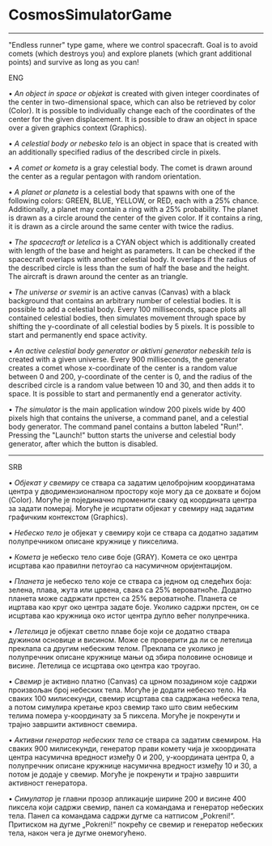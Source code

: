 # CosmosSimulatorGame
------------------------
"Endless runner" type game, where we control spacecraft. Goal is to avoid comets (which destroys you) and explore planets (which grant additional points) and survive as long as you can!

ENG

• *An object in space or objekat* is created with given integer coordinates of the center in two-dimensional space, which can also be retrieved by color (Color). It is possible to individually change each of the coordinates of the center for the given displacement. It is possible to draw an object in space over a given graphics context (Graphics).

• *A celestial body or nebesko telo* is an object in space that is created with an additionally specified radius of the described circle in pixels.

• *A comet or kometa* is a gray celestial body. The comet is drawn around the center as a regular pentagon with random orientation.

• *A planet or planeta* is a celestial body that spawns with one of the following colors: GREEN, BLUE, YELLOW, or RED, each with a 25% chance. Additionally, a planet may contain a ring with a 25% probability. The planet is drawn as a circle around the center of the given color. If it contains a ring, it is drawn as a circle around the same center with twice the radius.

• *The spacecraft or letelica* is a CYAN object which is additionally created with length of the base and height as parameters. It can be checked if the spacecraft overlaps with another celestial body. It overlaps if the radius of the described circle is less than the sum of half the base and the height. The aircraft is drawn around the center as an triangle.

• *The universe or svemir* is an active canvas (Canvas) with a black background that contains an arbitrary number of celestial bodies. It is possible to add a celestial body. Every 100 milliseconds, space plots all contained celestial bodies, then simulates movement through space by shifting the y-coordinate of all celestial bodies by 5 pixels. It is possible to start and permanently end space activity.

• *An active celestial body generator or aktivni generator nebeskih tela* is created with a given universe. Every 900 milliseconds, the generator creates a comet whose x-coordinate of the center is a random value between 0 and 200, y-coordinate of the center is 0, and the radius of the described circle is a random value between 10 and 30, and then adds it to space. It is possible to start and permanently end a generator activity.

• *The simulator* is the main application window 200 pixels wide by 400 pixels high that contains the universe, a command panel, and a celestial body generator. The command panel contains a button labeled "Run!". Pressing the "Launch!" button starts the universe and celestial body generator, after which the button is disabled.

--------------------------
SRB

• *Објекат у свемиру* се ствара са задатим целобројним координатама центра у дводимензионалном
простору које могу да се дохвате и бојом (Color). Могуће је појединачно променити сваку од
координата центра за задати померај. Могуће је исцртати објекат у свемиру над задатим
графичким контекстом (Graphics).

• *Небеско тело* је објекат у свемиру који се ствара са додатно задатим полупречником описане
кружнице у пикселима.

• *Комета* је небеско тело сиве боје (GRAY). Комета се око центра
исцртава као правилни петоугао са насумичном оријентацијом.

• *Планета* је небеско тело које се ствара са једном од следећих боја: зелена, плава, жута или црвена, свака са 25% вероватноће. Додатно планета може садржати прстен са 25% вероватноће. Планета се ицртава као круг око центра задате боје. Уколико садржи прстен, он се исцртава као кружница око истог центра дупло већег полупречника.

• *Летелица* је објекат светло плаве боје који се додатно ствара дужином основице и висином. Може се проверити да ли се летелица преклапа са другим небеским телом. Преклапа се уколико је полупречник описане кружнице мањи од збира половине основице и висине. Летелица се исцртава око центра као троугао.

• *Свемир* је активно платно (Canvas) са црном позадином
које садржи произвољан број небеских тела. Могуће је додати
небеско тело. На сваких 100 милисекунди, свемир исцртава сва
садржана небеска тела, а потом симулира кретање кроз свемир тако
што свим небеским телима помера y-координату за 5 пиксела.
Могуће је покренути и трајно завршити активност свемира.

• *Активни генератор небеских тела* се ствара са задатим свемиром. На
сваких 900 милисекунди, генератор прави комету чија је xкоордината центра насумична вредност између 0 и 200, y-координата
центра 0, а полупречник описане кружнице насумична вредност
између 10 и 30, а потом је додаје у свемир. Могуће је покренути и
трајно завршити активност генератора.

• *Симулатор* је главни прозор апликације ширине 200 и висине 400
пиксела који садржи свемир, панел са командама и генератор
небеских тела. Панел са командама садржи дугме са натписом
„Pokreni!“. Притиском на дугме „Pokreni!“ покрећу се свемир и
генератор небеских тела, након чега је дугме онемогућено.
